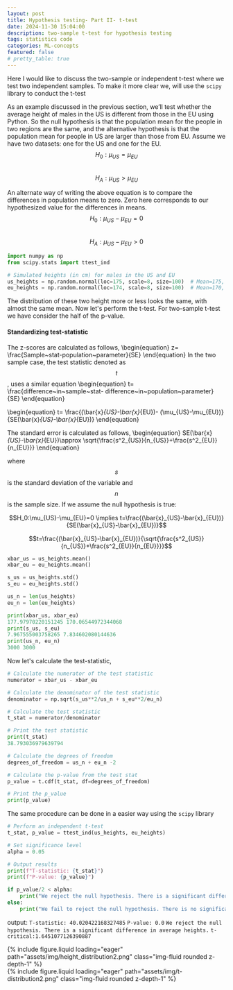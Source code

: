 ```yaml
---
layout: post
title: Hypothesis testing- Part II- t-test
date: 2024-11-30 15:04:00
description: two-sample t-test for hypothesis testing
tags: statistics code
categories: ML-concepts
featured: false
# pretty_table: true
---
```


Here I would like to discuss the two-sample or independent t-test where we test two independent samples. To make it more clear we, will use the `scipy` library to conduct the t-test

As an example discussed in the previous section, we’ll test whether the average height of males in the US is different from those in the EU using Python. So the null hypothesis is that the population mean for the people in two regions are the same, and the alternative hypothesis is that the population mean for people in US are larger than those from EU.
Assume we have two datasets: one for the US and one for the EU.
$$H_0:\mu_{US}=\mu_{EU}$$  
$$H_A:\mu_{US}>\mu_{EU}$$  

An alternate way of writing the above equation is to compare the differences in population means to zero. Zero here corresponds to our hypothesized value for the differences in means.
$$H_0:\mu_{US}-\mu_{EU}=0$$  
$$H_A:\mu_{US}-\mu_{EU}>0$$  


```python
import numpy as np
from scipy.stats import ttest_ind

# Simulated heights (in cm) for males in the US and EU
us_heights = np.random.normal(loc=175, scale=8, size=100)  # Mean=175, SD=10
eu_heights = np.random.normal(loc=174, scale=8, size=100)  # Mean=170, SD=10
```

The distribution of these two height more or less looks the same, with almost the same mean. Now let's perform the t-test. For two-sample t-test we have consider the half of the p-value.

#### Standardizing test-statistic
The z-scores are calculated as follows,
\begin{equation}
z= \frac{Sample~stat-population~parameter}{SE}
\end{equation}
In the two sample case, the test statistic denoted as $$t$$, uses a similar equation
\begin{equation}
t= \frac{difference~in~sample~stat- difference~in~population~parameter}{SE}
\end{equation}

\begin{equation}
t= \frac{(\bar{x}_{US}-\bar{x}_{EU})- (\mu_{US}-\mu_{EU})}{SE(\bar{x}_{US}-\bar{x}_{EU})}
\end{equation}

The standard error is calculated as follows,
\begin{equation}
SE(\bar{x}_{US}-\bar{x}_{EU})\approx \sqrt{\frac{s^2_{US}}{n_{US}}+\frac{s^2_{EU}}{n_{EU}}}
\end{equation}

where $$s$$ is the standard deviation of the variable and $$n$$ is the sample size.
If we assume the null hypothesis is true:

$$H_0:\mu_{US}-\mu_{EU}=0 \implies t=\frac{(\bar{x}_{US}-\bar{x}_{EU})}{SE(\bar{x}_{US}-\bar{x}_{EU})}$$

$$t=\frac{(\bar{x}_{US}-\bar{x}_{EU})}{\sqrt{\frac{s^2_{US}}{n_{US}}+\frac{s^2_{EU}}{n_{EU}}}}$$


```python
xbar_us = us_heights.mean()
xbar_eu = eu_heights.mean()

s_us = us_heights.std()
s_eu = eu_heights.std()

us_n = len(us_heights)
eu_n = len(eu_heights)

print(xbar_us, xbar_eu)
177.97970220151245 170.06544972344068
print(s_us, s_eu)
7.967555003758265 7.834602080144636
print(us_n, eu_n)
3000 3000
```

Now let's calculate the test-statistic,

```python
# Calculate the numerator of the test statistic
numerator = xbar_us - xbar_eu

# Calculate the denominator of the test statistic
denominator = np.sqrt(s_us**2/us_n + s_eu**2/eu_n)

# Calculate the test statistic
t_stat = numerator/denominator

# Print the test statistic
print(t_stat)
38.793036979639794
```

```python
# Calculate the degrees of freedom
degrees_of_freedom = us_n + eu_n -2

# Calculate the p-value from the test stat
p_value = t.cdf(t_stat, df=degrees_of_freedom)

# Print the p_value
print(p_value)
```

The same procedure can be done in a easier way using the `scipy` library

```python
# Perform an independent t-test
t_stat, p_value = ttest_ind(us_heights, eu_heights)

# Set significance level
alpha = 0.05

# Output results
print(f"T-statistic: {t_stat}")
print(f"P-value: {p_value}")

if p_value/2 < alpha:
    print("We reject the null hypothesis. There is a significant difference in average heights.")
else:
    print("We fail to reject the null hypothesis. There is no significant difference in average heights.")
```
output:
`T-statistic: 40.020422168327485`
`P-value: 0.0`
`We reject the null hypothesis. There is a significant difference in average heights.`
`t-critical:1.6451077126390887`


<div class="row mt-3">
    <div class="col-sm mt-3 mt-md-0">
        {% include figure.liquid loading="eager" path="assets/img/height_distribution2.png" class="img-fluid rounded z-depth-1" %}
    </div>
    <div class="col-sm mt-3 mt-md-0">
        {% include figure.liquid loading="eager" path="assets/img/t-distribution2.png" class="img-fluid rounded z-depth-1" %}
    </div>
</div>
